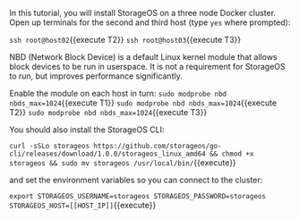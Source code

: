 In this tutorial, you will install StorageOS on a three node Docker cluster.
Open up terminals for the second and third host (type `yes` where prompted):

`ssh root@host02`{{execute T2}}
`ssh root@host03`{{execute T3}}

NBD (Network Block Device) is a default Linux kernel module that allows block
devices to be run in userspace. It is not a requirement for StorageOS to run,
but improves performance significantly.

Enable the module on each host in turn:
`sudo modprobe nbd nbds_max=1024`{{execute T1}}
`sudo modprobe nbd nbds_max=1024`{{execute T2}}
`sudo modprobe nbd nbds_max=1024`{{execute T3}}

You should also install the StorageOS CLI:

`curl -sSLo storageos https://github.com/storageos/go-cli/releases/download/1.0.0/storageos_linux_amd64 && chmod +x storageos && sudo mv storageos /usr/local/bin/`{{execute}}

and set the environment variables so you can connect to the cluster:

`export STORAGEOS_USERNAME=storageos STORAGEOS_PASSWORD=storageos STORAGEOS_HOST=[[HOST_IP]]`{{execute}}
